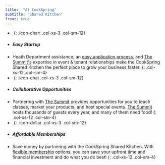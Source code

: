 ```yaml
---
title:  "At CookSpring"
subtitle: "Shared Kitchen"
front: true
---
```

- _&nbsp;_{: .icon-chart .col-xs-3 .col-sm-12}
- ##### Easy Startup #####
- Heath Department assistance, an [easy application process](/application.html), and [The Summit's](http://thesummitfw.com) expertise in event & tenant relationships make the CookSpring Shared Kitchen the perfect place to grow your business faster.
{: .col-xs-12 .col-sm-4}
- _&nbsp;_{: .icon-chat .col-xs-3 .col-sm-12}
- ##### Collaborative Opportunities #####
- Partnering with [The Summit](http://thesummitfw.com) provides opportunities for you to teach classes, market your products, and host special events. [The Summit](http://thesummitfw.com) hosts thousands of guests every year, and many of them need food!
{: .col-xs-12 .col-sm-4}
- _&nbsp;_{: .icon-dollar .col-xs-3 .col-sm-12}
- ##### Affordable Memberships #####
- Save money by partnering with the CookSpring Shared Kitchen. With [flexible membership](#memberships) options, you can save your upfront time and financial investment and do what you do best!
{: .col-xs-12 .col-sm-4}